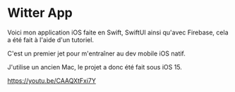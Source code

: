 # Witter App

Voici mon application iOS faite en Swift, SwiftUI ainsi qu'avec Firebase, cela a été fait à l'aide d'un tutoriel.

C'est un premier jet pour m'entraîner au dev mobile iOS natif.

J'utilise un ancien Mac, le projet a donc été fait sous iOS 15.

https://youtu.be/CAAQXtFxi7Y
